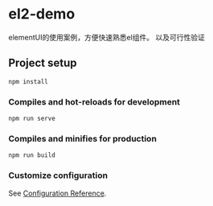 # el2-demo

elementUI的使用案例，方便快速熟悉el组件。 以及可行性验证

## Project setup
```
npm install
```

### Compiles and hot-reloads for development
```
npm run serve
```

### Compiles and minifies for production
```
npm run build
```

### Customize configuration
See [Configuration Reference](https://cli.vuejs.org/config/).
